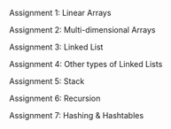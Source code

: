 Assignment 1: Linear Arrays


Assignment 2: Multi-dimensional Arrays


Assignment 3: Linked List


Assignment 4: Other types of Linked Lists


Assignment 5: Stack


Assignment 6: Recursion


Assignment 7: Hashing & Hashtables